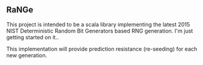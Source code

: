 ## RaNGe

This project is intended to be a scala library implementing the latest 2015 NIST Deterministic Random Bit Generators based
RNG generation. I'm just getting started on it..

This implementation will provide prediction resistance (re-seeding) for each new generation.
